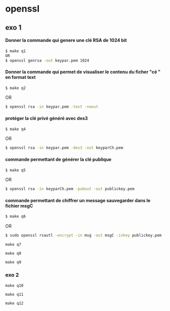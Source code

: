 # openssl

## exo 1

#### Donner la commande qui genere une clé RSA de 1024 bit 

```sh
$ make q1
OR
$ openssl genrsa -out keypar.pem 1024
```
#### Donner la commande qui permet de visualiser le contenu du ficher "cé " en format text 
```sh
$ make q2
```
OR
```sh
$ openssl rsa -in keypar.pem -text -noout
```
#### protéger la clé privé généré avec des3
```sh
$ make q4
```
OR
```sh
$ openssl rsa -in keypar.pem -des3 -out keyparCh.pem
```
#### commande permettant de générer la clé publique
```sh
$ make q5
```
OR
```sh
$ openssl rsa -in keyparCh.pem -pubout -out publickey.pem 
```
#### commande permettant de chiffrer un message sauvegarder dans le fichier msgC
```sh
$ make q6
```
OR
```sh
$ sudo openssl rsautl -encrypt -in msg -out msgC -inkey publickey.pem -pubin 
```

```
make q7
```
```
make q8
```
```
make q9
```
### exo 2
```
make q10
```
```
make q11
```
```
make q12
```